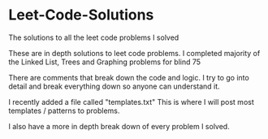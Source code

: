 # Leet-Code-Solutions
The solutions to all the leet code problems I solved

These are in depth solutions to leet code problems. I completed majority of the Linked List, Trees and Graphing problems for blind 75

There are comments that break down the code and logic. I try to go into detail and break everything down so anyone can understand it.

I recently added a file called "templates.txt" This is where I will post most templates / patterns to problems. 

I also have a more in depth break down of every problem I solved.
